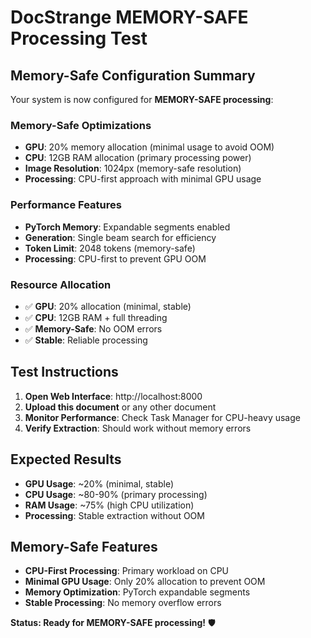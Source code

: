 # DocStrange MEMORY-SAFE Processing Test

## Memory-Safe Configuration Summary

Your system is now configured for **MEMORY-SAFE processing**:

### Memory-Safe Optimizations
- **GPU**: 20% memory allocation (minimal usage to avoid OOM)
- **CPU**: 12GB RAM allocation (primary processing power)
- **Image Resolution**: 1024px (memory-safe resolution)
- **Processing**: CPU-first approach with minimal GPU usage

### Performance Features
- **PyTorch Memory**: Expandable segments enabled
- **Generation**: Single beam search for efficiency
- **Token Limit**: 2048 tokens (memory-safe)
- **Processing**: CPU-first to prevent GPU OOM

### Resource Allocation
- ✅ **GPU**: 20% allocation (minimal, stable)
- ✅ **CPU**: 12GB RAM + full threading
- ✅ **Memory-Safe**: No OOM errors
- ✅ **Stable**: Reliable processing

## Test Instructions

1. **Open Web Interface**: http://localhost:8000
2. **Upload this document** or any other document
3. **Monitor Performance**: Check Task Manager for CPU-heavy usage
4. **Verify Extraction**: Should work without memory errors

## Expected Results

- **GPU Usage**: ~20% (minimal, stable)
- **CPU Usage**: ~80-90% (primary processing)
- **RAM Usage**: ~75% (high CPU utilization)
- **Processing**: Stable extraction without OOM

## Memory-Safe Features

- **CPU-First Processing**: Primary workload on CPU
- **Minimal GPU Usage**: Only 20% allocation to prevent OOM
- **Memory Optimization**: PyTorch expandable segments
- **Stable Processing**: No memory overflow errors

**Status: Ready for MEMORY-SAFE processing!** 🛡️
